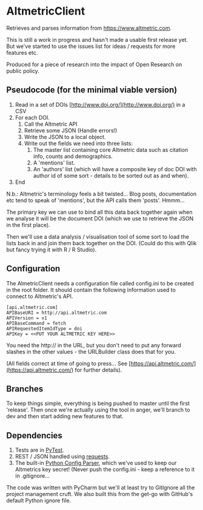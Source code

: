 # AltmetricClient

Retrieves and parses information from https://www.altmetric.com.

This is still a work in progress and hasn't made a usable first release yet. But we've started to use the issues list for ideas / requests for more features etc.

Produced for a piece of research into the impact of Open Research on public policy.

## Pseudocode (for the minimal viable version)

1. Read in a set of DOIs [http://www.doi.org/](http://www.doi.org/) in a CSV
2. For each DOI.
    1. Call the Altmetric API
    2. Retrieve some JSON (Handle errors!)
    3. Write the JSON to a local object.
    4. Write out the fields we need into three lists:
        1. The master list containing core Altmetric data such as citation info, counts and demographics.
        2. A 'mentions' list.
        3. An 'authors' list (which will have a composite key of doc DOI with author id of some sort - details to be sorted out as and when).
3. End

N.b.: Altmetric's terminology feels a bit twisted... Blog posts, documentation etc tend to speak of 'mentions', but the API calls them 'posts'. Hmmm...

The primary key we can use to bind all this data back together again when we analyse it will be the document DOI (which we use to retrieve the JSON in the first place).

Then we'll use a data analysis / visualisation tool of some sort to load the lists back in and join them back together on the DOI. (Could do this with Qlik but fancy trying it with R / R Studio).

## Configuration

The AlmetricClient needs a configuration file called config.ini to be created in the root folder. It should contain the following information used to connect to Altmetric's API.

    [api.altmetric.com]
    APIBaseURI = http://api.altmetric.com
    APIVersion = v1
    APIBaseCommand = fetch
    APIRequestedItemIdType = doi
    APIKey = <<PUT YOUR ALTMETRIC KEY HERE>>

You need the http:// in the URL, but you don't need to put any forward slashes in the other values - the URLBuilder class does that for you.

(All fields correct at time of going to press... See [https://api.altmetric.com/](https://api.altmetric.com/) for further details).

## Branches

To keep things simple, everything is being pushed to master until the first 'release'. Then once we're actually using the tool in anger, we'll branch to dev and then start adding new features to that.

## Dependencies

1. Tests are in [PyTest](https://docs.pytest.org/en/latest/).
2. REST / JSON handled using [requests](http://docs.python-requests.org/en/master/).
3. The built-in [Python Config Parser](https://docs.python.org/3/library/configparser.html), which we've used to keep our Altmetrics key secret! (Never push the config.ini - keep a reference to it in .gitignore...

The code was written with PyCharm but we'll at least try to GitIgnore all the project management cruft. We also built this from the get-go with GitHub's default Python ignore file.